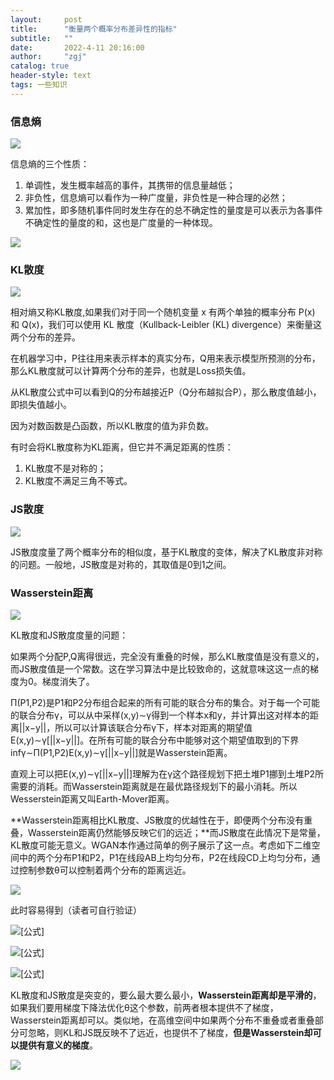 ```yaml
---
layout:     post
title:      "衡量两个概率分布差异性的指标"
subtitle:   ""
date:       2022-4-11 20:16:00
author:     "zgj"
catalog: true
header-style: text
tags: 一些知识
---
```


### 信息熵

![](https://i.vgy.me/abD9iE.png)



信息熵的三个性质：

1. 单调性，发生概率越高的事件，其携带的信息量越低；
2. 非负性，信息熵可以看作为一种广度量，非负性是一种合理的必然；
3. 累加性，即多随机事件同时发生存在的总不确定性的量度是可以表示为各事件不确定性的量度的和，这也是广度量的一种体现。

![](https://i.vgy.me/hngeuB.png)

### KL散度

![](https://i.vgy.me/rgZoDY.png)

相对熵又称KL散度,如果我们对于同一个随机变量 x 有两个单独的概率分布 P(x) 和 Q(x)，我们可以使用 KL 散度（Kullback-Leibler (KL) divergence）来衡量这两个分布的差异。

在机器学习中，P往往用来表示样本的真实分布，Q用来表示模型所预测的分布，那么KL散度就可以计算两个分布的差异，也就是Loss损失值。

从KL散度公式中可以看到Q的分布越接近P（Q分布越拟合P），那么散度值越小，即损失值越小。

因为对数函数是凸函数，所以KL散度的值为非负数。

有时会将KL散度称为KL距离，但它并不满足距离的性质：

1. KL散度不是对称的；
2. KL散度不满足三角不等式。

### JS散度

![](https://i.vgy.me/Bf33Cu.png)

JS散度度量了两个概率分布的相似度，基于KL散度的变体，解决了KL散度非对称的问题。一般地，JS散度是对称的，其取值是0到1之间。

### Wasserstein距离

![](https://i.vgy.me/qe5Mw6.png)

KL散度和JS散度度量的问题：

如果两个分配P,Q离得很远，完全没有重叠的时候，那么KL散度值是没有意义的，而JS散度值是一个常数。这在学习算法中是比较致命的，这就意味这这一点的梯度为0。梯度消失了。

Π(P1,P2)是P1和P2分布组合起来的所有可能的联合分布的集合。对于每一个可能的联合分布γ，可以从中采样(x,y)∼γ得到一个样本x和y，并计算出这对样本的距离\|\|x−y\|\|，所以可以计算该联合分布γ下，样本对距离的期望值E(x,y)∼γ[\|\|x−y\|\|]。在所有可能的联合分布中能够对这个期望值取到的下界infγ∼Π(P1,P2)E(x,y)∼γ[\|\|x−y\|\|]就是Wasserstein距离。

直观上可以把E(x,y)∼γ[\|\|x−y\|\|]理解为在γ这个路径规划下把土堆P1挪到土堆P2所需要的消耗。而Wasserstein距离就是在最优路径规划下的最小消耗。所以Wesserstein距离又叫Earth-Mover距离。

**Wasserstein距离相比KL散度、JS散度的优越性在于，即便两个分布没有重叠，Wasserstein距离仍然能够反映它们的远近；**而JS散度在此情况下是常量，KL散度可能无意义。WGAN本作通过简单的例子展示了这一点。考虑如下二维空间中的两个分布P1和P2，P1在线段AB上均匀分布，P2在线段CD上均匀分布，通过控制参数θ可以控制着两个分布的距离远近。

![](https://i.vgy.me/RKwly9.png)

此时容易得到（读者可自行验证）

![[公式]](https://www.zhihu.com/equation?tex=KL%28P_1+%7C%7C+P_2%29+%3D+KL%28P_1+%7C%7C+P_2%29+%3D+%5Cbegin%7Bcases%7D+%2B%5Cinfty+%26+%5Ctext%7Bif+%24%5Ctheta+%5Cneq+0%24%7D+%5C%5C+0+%26+%5Ctext%7Bif+%24%5Ctheta+%3D+0%24%7D+%5Cend%7Bcases%7D)

![[公式]](https://www.zhihu.com/equation?tex=JS%28P_1%7C%7CP_2%29%3D+%5Cbegin%7Bcases%7D+%5Clog+2+%26+%5Ctext%7Bif+%24%5Ctheta+%5Cneq+0%24%7D+%5C%5C+0+%26+%5Ctext%7Bif+%24%5Ctheta+-+0%24%7D+%5Cend%7Bcases%7D)

![[公式]](https://www.zhihu.com/equation?tex=W%28P_0%2C+P_1%29+%3D+%7C%5Ctheta%7C)

KL散度和JS散度是突变的，要么最大要么最小，**Wasserstein距离却是平滑的**，如果我们要用梯度下降法优化θ这个参数，前两者根本提供不了梯度，Wasserstein距离却可以。类似地，在高维空间中如果两个分布不重叠或者重叠部分可忽略，则KL和JS既反映不了远近，也提供不了梯度，**但是Wasserstein却可以提供有意义的梯度**。

![](https://i.vgy.me/WEqxND.jpg)

